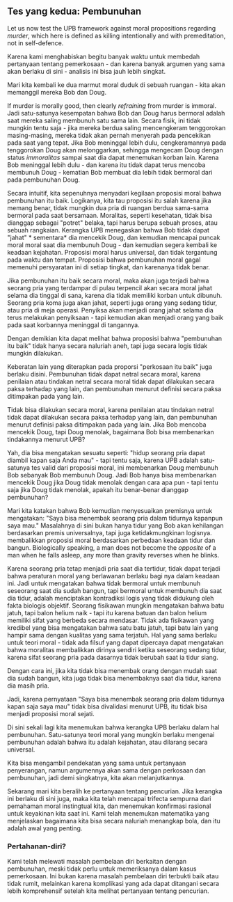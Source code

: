 ## Tes yang kedua: Pembunuhan

Let us now test the UPB framework against moral propositions regarding *murder*, which here is defined as killing intentionally and with premeditation, not in self-defence.

Karena kami menghabiskan begitu banyak waktu untuk membedah pertanyaan tentang pemerkosaan - dan karena banyak argumen yang sama akan berlaku di sini - analisis ini bisa jauh lebih singkat.

Mari kita kembali ke dua marmut moral duduk di sebuah ruangan - kita akan memanggil mereka Bob dan Doug.

If murder is morally good, then clearly *refraining* from murder is immoral. Jadi satu-satunya kesempatan bahwa Bob dan Doug harus bermoral adalah saat mereka saling membunuh satu sama lain. Secara fisik, ini tidak mungkin tentu saja - jika mereka berdua saling mencengkeram tenggorokan masing-masing, mereka tidak akan pernah menyerah pada pencekikan pada saat yang tepat. Jika Bob meninggal lebih dulu, cengkeramannya pada tenggorokan Doug akan melonggarkan, sehingga mengecam Doug dengan status *immoralitas* sampai saat dia dapat menemukan korban lain. Karena Bob meninggal lebih dulu - dan karena itu tidak dapat terus mencoba membunuh Doug - kematian Bob membuat dia lebih tidak bermoral dari pada pembunuhan Doug.

Secara intuitif, kita sepenuhnya menyadari kegilaan proposisi moral bahwa pembunuhan itu baik. Logikanya, kita tau proposisi itu salah karena jika memang benar, tidak mungkin dua pria di ruangan berdua sama-sama bermoral pada saat bersamaan. Moralitas, seperti kesehatan, tidak bisa dianggap sebagai "potret" belaka, tapi harus berupa sebuah proses, atau sebuah rangkaian. Kerangka UPB menegaskan bahwa Bob tidak dapat "jahat" * sementara* dia mencekik Doug, dan kemudian mencapai puncak moral moral saat dia membunuh Doug - dan kemudian segera kembali ke keadaan kejahatan. Proposisi moral harus universal, dan tidak tergantung pada waktu dan tempat. Proposisi bahwa pembunuhan moral gagal memenuhi persyaratan ini di setiap tingkat, dan karenanya tidak benar.

Jika pembunuhan itu baik secara moral, maka akan juga terjadi bahwa seorang pria yang terdampar di pulau terpencil akan secara moral jahat selama dia tinggal di sana, karena dia tidak memiliki korban untuk dibunuh. Seorang pria koma juga akan jahat, seperti juga orang yang sedang tidur, atau pria di meja operasi. Penyiksa akan menjadi orang jahat selama dia terus melakukan penyiksaan - tapi kemudian akan menjadi orang yang baik pada saat korbannya meninggal di tangannya.

Dengan demikian kita dapat melihat bahwa proposisi bahwa "pembunuhan itu baik" tidak hanya secara naluriah aneh, tapi juga secara logis tidak mungkin dilakukan.

Keberatan lain yang diterapkan pada proporsi "perkosaan itu baik" juga berlaku disini. Pembunuhan tidak dapat netral secara moral, karena penilaian atau tindakan netral secara moral tidak dapat dilakukan secara paksa terhadap yang lain, dan pembunuhan menurut definisi secara paksa ditimpakan pada yang lain.

Tidak bisa dilakukan secara moral, karena penilaian atau tindakan netral tidak dapat dilakukan secara paksa terhadap yang lain, dan pembunuhan menurut definisi paksa ditimpakan pada yang lain. Jika Bob mencoba mencekik Doug, tapi Doug menolak, bagaimana Bob bisa membenarkan tindakannya menurut UPB?

Yah, dia bisa mengatakan sesuatu seperti: "hidup seorang pria dapat diambil kapan saja Anda mau" - tapi tentu saja, karena UPB adalah satu-satunya tes valid dari proposisi moral, ini membenarkan Doug membunuh Bob sebanyak Bob membunuh Doug. Jadi Bob hanya bisa membenarkan mencekik Doug jika Doug tidak menolak dengan cara apa pun - tapi tentu saja jika Doug tidak menolak, apakah itu benar-benar dianggap pembunuhan?

Mari kita katakan bahwa Bob kemudian menyesuaikan premisnya untuk mengatakan: "Saya bisa menembak seorang pria dalam tidurnya kapanpun saya mau." Masalahnya di sini bukan hanya tidur yang Bob akan kehilangan berdasarkan premis universalnya, tapi juga ketidakmungkinan logisnya. membalikkan proposisi moral berdasarkan perbedaan keadaan tidur dan bangun. Biologically speaking, a man does not become the *opposite* of a man when he falls asleep, any more than gravity reverses when he blinks.

Karena seorang pria tetap menjadi pria saat dia tertidur, tidak dapat terjadi bahwa peraturan moral yang berlawanan berlaku bagi nya dalam keadaan ini. Jadi untuk mengatakan bahwa tidak bermoral untuk membunuh seseorang saat dia sudah bangun, tapi bermoral untuk membunuh dia saat dia tidur, adalah menciptakan kontradiksi logis yang tidak didukung oleh fakta biologis objektif. Seorang fisikawan mungkin mengatakan bahwa batu jatuh, tapi balon helium naik - tapi itu karena batuan dan balon helium memiliki sifat yang berbeda secara mendasar. Tidak ada fisikawan yang kredibel yang bisa mengatakan bahwa satu batu jatuh, tapi batu lain yang hampir sama dengan kualitas yang sama terjatuh. Hal yang sama berlaku untuk teori moral - tidak ada filsuf yang dapat dipercaya dapat mengatakan bahwa moralitas membalikkan dirinya sendiri ketika seseorang sedang tidur, karena sifat seorang pria pada dasarnya tidak berubah saat ia tidur siang.

Dengan cara ini, jika kita tidak bisa menembak orang dengan mudah saat dia sudah bangun, kita juga tidak bisa menembaknya saat dia tidur, karena dia masih pria.

Jadi, karena pernyataan "Saya bisa menembak seorang pria dalam tidurnya kapan saja saya mau" tidak bisa divalidasi menurut UPB, itu tidak bisa menjadi proposisi moral sejati.

Di sini sekali lagi kita menemukan bahwa kerangka UPB berlaku dalam hal pembunuhan. Satu-satunya teori moral yang mungkin berlaku mengenai pembunuhan adalah bahwa itu adalah kejahatan, atau dilarang secara universal.

Kita bisa mengambil pendekatan yang sama untuk pertanyaan penyerangan, namun argumennya akan sama dengan perkosaan dan pembunuhan, jadi demi singkatnya, kita akan melanjutkannya.

Sekarang mari kita beralih ke pertanyaan tentang pencurian. Jika kerangka ini berlaku di sini juga, maka kita telah mencapai trifecta sempurna dari pemahaman moral instingtual kita, dan menemukan konfirmasi rasional untuk keyakinan kita saat ini. Kami telah menemukan matematika yang menjelaskan bagaimana kita bisa secara naluriah menangkap bola, dan itu adalah awal yang penting.

### Pertahanan-diri?

Kami telah melewati masalah pembelaan diri berkaitan dengan pembunuhan, meski tidak perlu untuk memeriksanya dalam kasus pemerkosaan. Ini bukan karena masalah pembelaan diri terbukti baik atau tidak rumit, melainkan karena komplikasi yang ada dapat ditangani secara lebih komprehensif setelah kita melihat pertanyaan tentang pencurian.
